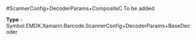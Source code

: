 #ScannerConfig+DecoderParams+CompositeC
To be added.

**Type** - Symbol.EMDK.Xamarin.Barcode.ScannerConfig+DecoderParams+BaseDecoder



